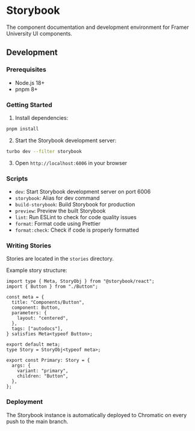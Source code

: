 # Storybook

The component documentation and development environment for Framer University UI components.

## Development

### Prerequisites

- Node.js 18+
- pnpm 8+

### Getting Started

1. Install dependencies:

```bash
pnpm install
```

2. Start the Storybook development server:

```bash
turbo dev --filter storybook
```

3. Open `http://localhost:6006` in your browser

### Scripts

- `dev`: Start Storybook development server on port 6006
- `storybook`: Alias for dev command
- `build-storybook`: Build Storybook for production
- `preview`: Preview the built Storybook
- `lint`: Run ESLint to check for code quality issues
- `format`: Format code using Prettier
- `format:check`: Check if code is properly formatted

### Writing Stories

Stories are located in the `stories` directory.

Example story structure:

```tsx
import type { Meta, StoryObj } from "@storybook/react";
import { Button } from "./Button";

const meta = {
  title: "Components/Button",
  component: Button,
  parameters: {
    layout: "centered",
  },
  tags: ["autodocs"],
} satisfies Meta<typeof Button>;

export default meta;
type Story = StoryObj<typeof meta>;

export const Primary: Story = {
  args: {
    variant: "primary",
    children: "Button",
  },
};
```

### Deployment

The Storybook instance is automatically deployed to Chromatic on every push to the main branch.
